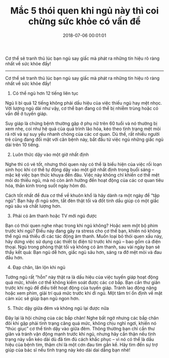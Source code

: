 ﻿---
layout: post
title: Mắc 5 thói quen khi ngủ này thì coi chừng sức khỏe có vấn đề
date: 2018-07-06 00:01:01
category: web
tags: [giấc ngủ, ngủ trưa, bí quyết sức khỏe]
---
Cơ thể sẽ tranh thủ lúc bạn ngủ say giấc mà phát ra những tín hiệu rõ ràng nhất về sức khỏe đấy! <!-- more -->

---
Cơ thể sẽ tranh thủ lúc bạn ngủ say giấc mà phát ra những tín hiệu rõ ràng nhất về sức khỏe đấy!

1. Có thể ngủ hơn 12 tiếng liên tục

Ngủ li bì quá 12 tiếng không phải dấu hiệu của việc thiếu ngủ hay mệt nhọc. Với lượng ngủ dài như vậy, cơ thể bạn đang có thể bị nhiễm trùng hoặc có vấn đề ở tuyến giáp.

Suy giáp là chứng bệnh thường gặp ở phụ nữ trên 60 tuổi và nó thường bị xem nhẹ, coi như hệ quả của quá trình lão hóa, kéo theo tình trạng mệt mỏi rã rời và sự suy yếu nhanh chóng của các cơ quan. Dù thế, rất nhiều người trẻ cũng đang đối mặt với căn bệnh này, bắt đầu từ việc ngủ những giấc ngủ dài trên 10 tiếng.

2. Luôn thức dậy vào một giờ nhất định


Nghe thì có vẻ tốt, nhưng thói quen này có thể là biểu hiện của việc rối loạn sinh học khi cơ thể tự động dậy vào một giờ nhất định trong buổi sáng – mặc kệ việc bạn thức khuya đến đâu. Việc này không chỉ khiến cơ thể mệt mỏi do thiếu ngủ, mà nó còn ảnh hưởng đến hoạt động của các cơ quan tiêu hóa, thần kinh trong suốt ngày hôm đó.

Cách tốt nhất để đưa cơ thể về khuôn khổ là hãy dành ra một ngày để “tập ngủ”: Bạn hãy đi ngủ sớm, tắt đèn thật tối và đốt tinh dầu giúp có một giấc ngủ sâu và chất lượng hơn.

3. Phải có âm thanh hoặc TV mới ngủ được

Bạn có thói quen nghe nhạc trong khi ngủ không? Hoặc xem một bộ phim trước khi ngủ? Điều này đang gây ra stress cho cơ thể bạn, khiến nó không thể ngủ mà thiếu đi các tác động âm thanh. Muốn loại bỏ thói quen xấu này, hãy dừng việc sử dụng các thiết bị điện tử trước khi ngủ – bao gồm cả điện thoại. Ngủ trong phòng thật tối và không có âm thanh, sau vài ngày bạn sẽ thấy kết quả: Bạn ngủ dễ hơn, giấc ngủ sâu hơn, sáng ra đỡ mệt mỏi và đau đầu hơn.

4. Đạp chăn, lăn lộn khi ngủ

Tướng ngủ rất “hỗn” này thật ra là dấu hiệu của việc tuyến giáp hoạt động quá mức, khiến cơ thể không kiểm soát được các cơ bắp. Bạn cần thư giãn trước khi ngủ để điều tiết hoạt động của tuyến giáp. Tránh lao động nặng hoặc xem phim, giải trí quá mức trước khi đi ngủ. Một tâm trí ổn định về mặt cảm xúc sẽ giúp bạn ngủ ngon hơn.

5. Thức dậy giữa đêm và không ngủ lại được nữa

Đây lại là hội chứng của các bắp chân! Nghe bất ngờ nhưng các bắp chân đôi khi gặp phải tình trạng căng quá mức, không chịu nghỉ ngơi, khiến nó “thúc giục” cơ thể tỉnh dậy vào giữa đêm. Thông thường bạn chỉ cần thư giãn và tránh vận động mạnh trước khi ngủ, nhưng hãy cẩn thận nếu tình trạng này vẫn kéo dài dù đã tìm đủ cách khắc phục – vì nó có thể là dấu hiệu của bệnh tim, thậm chí là một cơn đau tim gần kề. Hãy tìm đến sự trợ giúp của bác sĩ nếu tình trạng này kéo dài dai dẳng bạn nhé!
